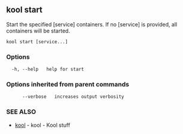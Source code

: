 ## kool start

Start the specified [service] containers. If no [service] is provided, all containers will be started.

```
kool start [service...]
```

### Options

```
  -h, --help   help for start
```

### Options inherited from parent commands

```
      --verbose   increases output verbosity
```

### SEE ALSO

* [kool](kool)	 - kool - Kool stuff

